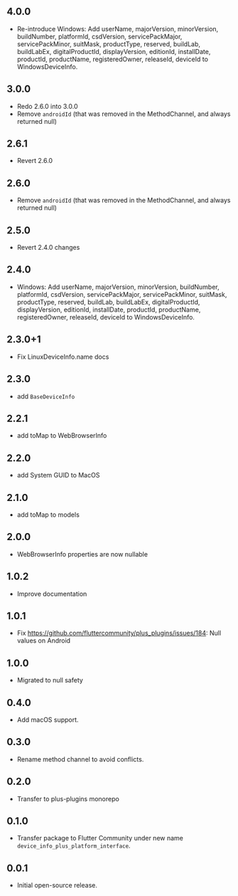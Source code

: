 ## 4.0.0

- Re-introduce Windows: Add userName, majorVersion, minorVersion, buildNumber, platformId, csdVersion, servicePackMajor, servicePackMinor, suitMask, productType, reserved, buildLab, buildLabEx, digitalProductId, displayVersion, editionId, installDate, productId, productName, registeredOwner, releaseId, deviceId to WindowsDeviceInfo.

## 3.0.0

- Redo 2.6.0 into 3.0.0
- Remove `androidId` (that was removed in the MethodChannel, and always returned null)

## 2.6.1

- Revert 2.6.0

## 2.6.0

- Remove `androidId` (that was removed in the MethodChannel, and always returned null)

## 2.5.0

- Revert 2.4.0 changes

## 2.4.0

- Windows: Add userName, majorVersion, minorVersion, buildNumber, platformId, csdVersion, servicePackMajor, servicePackMinor, suitMask, productType, reserved, buildLab, buildLabEx, digitalProductId, displayVersion, editionId, installDate, productId, productName, registeredOwner, releaseId, deviceId to WindowsDeviceInfo.

## 2.3.0+1

- Fix LinuxDeviceInfo.name docs

## 2.3.0

- add `BaseDeviceInfo`

## 2.2.1

- add toMap to WebBrowserInfo

## 2.2.0

- add System GUID to MacOS

## 2.1.0

- add toMap to models

## 2.0.0

- WebBrowserInfo properties are now nullable

## 1.0.2

- Improve documentation

## 1.0.1

- Fix https://github.com/fluttercommunity/plus_plugins/issues/184: Null values on Android

## 1.0.0

- Migrated to null safety

## 0.4.0

- Add macOS support.

## 0.3.0

- Rename method channel to avoid conflicts.

## 0.2.0

- Transfer to plus-plugins monorepo

## 0.1.0

- Transfer package to Flutter Community under new name `device_info_plus_platform_interface`.

## 0.0.1

- Initial open-source release.
